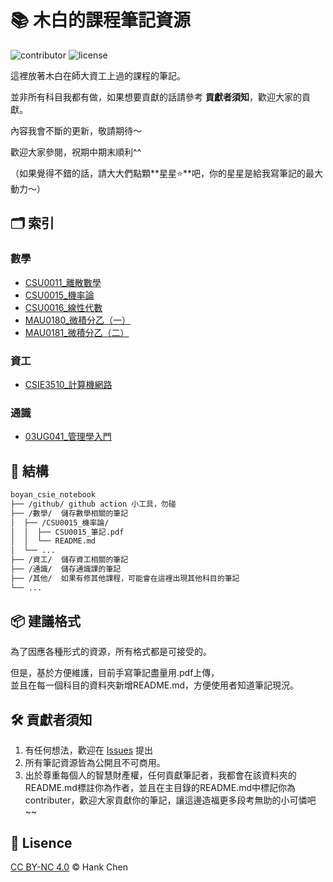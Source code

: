 # 📚 木白的課程筆記資源  
![contributor](https://img.shields.io/github/contributors/boyan1001/boyan_csie_notebook?style=for-the-badge)
![license](https://img.shields.io/badge/license-CC_BY_NC_4.0-brightgreen?style=for-the-badge)




這裡放著木白在師大資工上過的課程的筆記。  
  
並非所有科目我都有做，如果想要貢獻的話請參考 **貢獻者須知**，歡迎大家的貢獻。  

內容我會不斷的更新，敬請期待～  
  
歡迎大家參閱，祝期中期末順利^^  

（如果覺得不錯的話，請大大們點顆**星星⭐**吧，你的星星是給我寫筆記的最大動力～）　　

## 🗂️ 索引

<!-- [INDEX START] -->
### 數學    
- [CSU0011_離散數學](./數學/CSU0011_離散數學/)  
- [CSU0015_機率論](./數學/CSU0015_機率論/)  
- [CSU0016_線性代數](./數學/CSU0016_線性代數/)  
- [MAU0180_微積分乙（一）](./數學/MAU0180_微積分乙（一）/)  
- [MAU0181_微積分乙（二）](./數學/MAU0181_微積分乙（二）/)  
### 資工  
- [CSIE3510_計算機網路](./資工/CSIE3510_計算機網路/)  
### 通識  
- [03UG041_管理學入門](./通識/03UG041_管理學入門/)  

<!-- [INDEX END] -->

## 🧱 結構

```sh
boyan_csie_notebook
├── /github/ github action 小工具，勿碰
├── /數學/  儲存數學相關的筆記
│  ├── /CSU0015_機率論/
│  │  ├── CSU0015_筆記.pdf  
│  │  └── README.md
│  └── ...
├── /資工/  儲存資工相關的筆記
├── /通識/  儲存通識課的筆記
├── /其他/  如果有修其他課程，可能會在這裡出現其他科目的筆記
└── ...
```

## 📦 建議格式

為了因應各種形式的資源，所有格式都是可接受的。  
  
但是，基於方便維護，目前手寫筆記盡量用.pdf上傳，  
並且在每一個科目的資料夾新增README.md，方便使用者知道筆記現況。

## 🛠️ 貢獻者須知  

1. 有任何想法，歡迎在 [Issues](https://github.com/boyan1001/boyan_csie_notebook/issues) 提出
2. 所有筆記資源皆為公開且不可商用。
3. 出於尊重每個人的智慧財產權，任何貢獻筆記者，我都會在該資料夾的README.md標註你為作者，並且在主目錄的README.md中標記你為contributer，歡迎大家貢獻你的筆記，讓這邊造福更多段考無助的小可憐吧~~  

## 🪪 Lisence  
[CC BY-NC 4.0](LICENSE.md) © Hank Chen  
